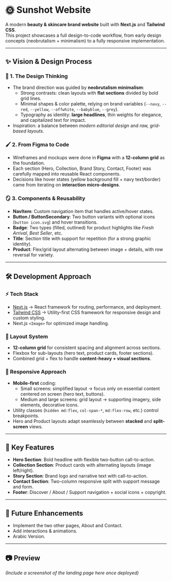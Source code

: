 # 🌞 Sunshot Website  

A modern **beauty & skincare brand website** built with **Next.js** and **Tailwind CSS**.  
This project showcases a full design-to-code workflow, from early design concepts (neobrutalism + minimalism) to a fully responsive implementation.

---

## ✨ Vision & Design Process  

### 🎨 1. The Design Thinking
- The brand direction was guided by **neobrutalism minimalism**:
  - Strong contrasts: clean layouts with **flat sections** divided by bold grid lines.
  - Minimal shapes & color palette, relying on brand variables (`--navy`, `--red`, `--yellow`, `--offwhite`, `--babyblue`, `--grey`).
  - Typography as identity: **large headlines**, thin weights for elegance, and capitalized text for impact.  
- Inspiration: a balance between *modern editorial design* and *raw, grid-based layouts*.

### 🖌️ 2. From Figma to Code
- Wireframes and mockups were done in **Figma** with a **12-column grid** as the foundation.
- Each section (Hero, Collection, Brand Story, Contact, Footer) was carefully mapped into reusable React components.
- Decisions like hover states (yellow background fill + navy text/border) came from iterating on **interaction micro-designs**.

### 🪞 3. Components & Reusability
- **NavItem**: Custom navigation item that handles active/hover states.
- **Button / ButtonSecondary**: Two button variants with optional icons (`button icon.svg`) and hover transitions.
- **Badge**: Two types (filled, outlined) for product highlights like *Fresh Arrival*, *Best Seller*, etc.
- **Title**: Section title with support for repetition (for a strong graphic identity).
- **Product**: Flex/grid layout alternating between image + details, with row reversal for variety.

---

## 🛠️ Development Approach  

### ⚡ Tech Stack
- [Next.js](https://nextjs.org/) → React framework for routing, performance, and deployment.
- [Tailwind CSS](https://tailwindcss.com/) → Utility-first CSS framework for responsive design and custom styling.
- Next.js `<Image>` for optimized image handling.

### 📐 Layout System
- **12-column grid** for consistent spacing and alignment across sections.
- Flexbox for sub-layouts (hero text, product cards, footer sections).
- Combined grid + flex to handle **content-heavy + visual sections**.

### 📱 Responsive Approach
- **Mobile-first** coding:
  - Small screens: simplified layout → focus only on essential content centered on screen (hero text, buttons).
  - Medium and large screens: grid layout → supporting imagery, side elements, decorative icons.
- Utility classes (`hidden md:flex`, `col-span-*`, `md:flex-row`, etc.) control breakpoints.
- Hero and Product layouts adapt seamlessly between **stacked** and **split-screen** views.

---

## 🧩 Key Features
- **Hero Section**: Bold headline with flexible two-button call-to-action.
- **Collection Section**: Product cards with alternating layouts (image left/right).
- **Story Section**: Brand logo and narrative text with call-to-action.
- **Contact Section**: Two-column responsive split with support message and form.
- **Footer**: Discover / About / Support navigation + social icons + copyright.

---


## 🔮 Future Enhancements
- Implement the two other pages, About and Contact.
- Add interactions & animations.
- Arabic Version.

---

## 📷 Preview
*(Include a screenshot of the landing page here once deployed)*


